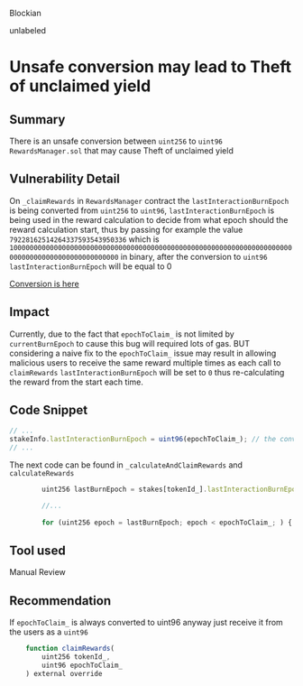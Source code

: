 Blockian

unlabeled

# Unsafe conversion may lead to Theft of unclaimed yield

## Summary
There is an unsafe conversion between `uint256` to `uint96` `RewardsManager.sol` that may cause Theft of unclaimed yield


## Vulnerability Detail
On `_claimRewards` in `RewardsManager` contract the `lastInteractionBurnEpoch` is being converted from `uint256` to `uint96`, `lastInteractionBurnEpoch` is being used in the reward calculation to decide from what epoch should the reward calculation start, thus by passing for example the value `79228162514264337593543950336` which is `1000000000000000000000000000000000000000000000000000000000000000000000000000000000000000000000000` in binary, after the conversion to `uint96` `lastInteractionBurnEpoch` will be equal to 0

[Conversion is here](https://github.com/sherlock-audit/2023-01-ajna/blob/main/contracts/src/RewardsManager.sol#L142)


## Impact
Currently, due to the fact that `epochToClaim_` is not limited by `currentBurnEpoch` to cause this bug will required lots of gas. BUT considering a naive fix to the `epochToClaim_` issue may result in allowing malicious users to receive the same reward multiple times as each call to `claimRewards` `lastInteractionBurnEpoch` will be set to `0` thus re-calculating the reward from the start each time.

## Code Snippet

```js
// ...
stakeInfo.lastInteractionBurnEpoch = uint96(epochToClaim_); // the conversion
// ...
```

The next code can be found in `_calculateAndClaimRewards` and `calculateRewards`
```js
        uint256 lastBurnEpoch = stakes[tokenId_].lastInteractionBurnEpoch; // will equal 0 always

        //...
        
        for (uint256 epoch = lastBurnEpoch; epoch < epochToClaim_; ) { // will iterate from 0 
```

## Tool used

Manual Review

## Recommendation
If `epochToClaim_` is always converted to uint96 anyway just receive it from the users as a `uint96`

```js
    function claimRewards(
        uint256 tokenId_,
        uint96 epochToClaim_
    ) external override
```
